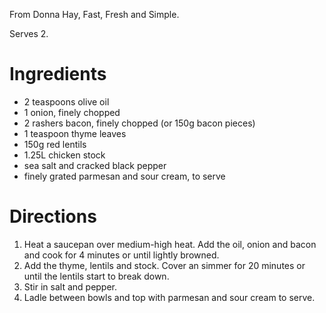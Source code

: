 From Donna Hay, Fast, Fresh and Simple.

Serves 2.

# Ingredients

* 2 teaspoons olive oil
* 1 onion, finely chopped
* 2 rashers bacon, finely chopped (or 150g bacon pieces)
* 1 teaspoon thyme leaves
* 150g red lentils
* 1.25L chicken stock
* sea salt and cracked black pepper
* finely grated parmesan and sour cream, to serve

# Directions

1. Heat a saucepan over medium-high heat. Add the oil, onion and bacon and cook for 4 minutes or until lightly browned.
2. Add the thyme, lentils and stock. Cover an simmer for 20 minutes or until the lentils start to break down.
3. Stir in salt and pepper.
4. Ladle between bowls and top with parmesan and sour cream to serve.